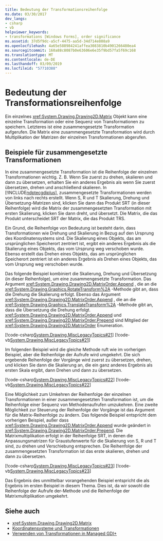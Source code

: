 ```yaml
---
title: Bedeutung der Transformationsreihenfolge
ms.date: 03/30/2017
dev_langs:
- csharp
- vb
helpviewer_keywords:
- transformations [Windows Forms], order significance
ms.assetid: 37d5f9dc-a5cf-4475-aa5d-34d714e808a9
ms.openlocfilehash: 4a65e588984241affea3083810b4901266480ea4
ms.sourcegitcommit: 160a88c8087b0e63606e6e35f9bd57fa5f69c168
ms.translationtype: MT
ms.contentlocale: de-DE
ms.lasthandoff: 03/09/2019
ms.locfileid: "57710388"
---
```

# <a name="why-transformation-order-is-significant"></a>Bedeutung der Transformationsreihenfolge
Ein einzelnes <xref:System.Drawing.Drawing2D.Matrix> Objekt kann eine einzelne Transformation oder eine Sequenz von Transformationen zu speichern. Letzteres ist eine zusammengesetzte Transformation aufgerufen. Die Matrix eine zusammengesetzte Transformation wird durch Multiplikation der Matrizen der einzelnen Transformationen abgerufen.  
  
## <a name="composite-transform-examples"></a>Beispiele für zusammengesetzte Transformationen  
 In eine zusammengesetzte Transformation ist die Reihenfolge der einzelnen Transformationen wichtig. Z. B. Wenn Sie zuerst zu drehen, skalieren und dann zu übersetzen, erhalten Sie ein anderes Ergebnis als wenn Sie zuerst übersetzen, drehen und anschließend skalieren. In [!INCLUDE[ndptecgdiplus](../../../../includes/ndptecgdiplus-md.md)], zusammengesetzte Transformationen werden von links nach rechts erstellt. Wenn S, R und T Skalierung, Drehung und Übersetzung-Matrizen sind, klicken Sie dann das Produkt SRT (in dieser Reihenfolge) wird die Matrix der zusammengesetzten Transformation mit ersten Skalierung, klicken Sie dann dreht, und übersetzt. Die Matrix, die das Produkt unterscheidet SRT der Matrix, die das Produkt TRS.  
  
 Ein Grund, die Reihenfolge von Bedeutung ist besteht darin, dass Transformationen wie Drehung und Skalierung in Bezug auf den Ursprung des Koordinatensystems sind. Die Skalierung eines Objekts, das am ursprünglichen Speicherort zentriert ist, ergibt ein anderes Ergebnis als die Skalierung eines Objekts, das vom Ursprung weg verschoben wurde. Ebenso erstellt das Drehen eines Objekts, das am ursprünglichen Speicherort zentriert ist ein anderes Ergebnis als Drehen eines Objekts, das vom Ursprung weg verschoben wurde.  
  
 Das folgende Beispiel kombiniert die Skalierung, Drehung und Übersetzung (in dieser Reihenfolge), um eine zusammengesetzte Transformation. Das Argument <xref:System.Drawing.Drawing2D.MatrixOrder.Append> , die an die <xref:System.Drawing.Graphics.RotateTransform%2A> -Methode gibt an, dass die Drehung die Skalierung erfolgt. Ebenso das Argument <xref:System.Drawing.Drawing2D.MatrixOrder.Append> , die an die <xref:System.Drawing.Graphics.TranslateTransform%2A> -Methode gibt an, dass die Übersetzung die Drehung erfolgt. <xref:System.Drawing.Drawing2D.MatrixOrder.Append> und <xref:System.Drawing.Drawing2D.MatrixOrder.Prepend> sind Mitglied der <xref:System.Drawing.Drawing2D.MatrixOrder> Enumeration.  
  
 [!code-csharp[System.Drawing.MiscLegacyTopics#21](~/samples/snippets/csharp/VS_Snippets_Winforms/System.Drawing.MiscLegacyTopics/CS/Class1.cs#21)]
 [!code-vb[System.Drawing.MiscLegacyTopics#21](~/samples/snippets/visualbasic/VS_Snippets_Winforms/System.Drawing.MiscLegacyTopics/VB/Class1.vb#21)]  
  
 Im folgenden Beispiel wird die gleiche Methode ruft wie im vorherigen Beispiel, aber die Reihenfolge der Aufrufe wird umgekehrt. Die sich ergebende Reihenfolge der Vorgänge wird zuerst zu übersetzen, drehen, und klicken Sie dann die Skalierung an, die ein ganz anderes Ergebnis als ersten Skala ergibt, dann Drehen und dann zu übersetzen.  
  
 [!code-csharp[System.Drawing.MiscLegacyTopics#22](~/samples/snippets/csharp/VS_Snippets_Winforms/System.Drawing.MiscLegacyTopics/CS/Class1.cs#22)]
 [!code-vb[System.Drawing.MiscLegacyTopics#22](~/samples/snippets/visualbasic/VS_Snippets_Winforms/System.Drawing.MiscLegacyTopics/VB/Class1.vb#22)]  
  
 Eine Möglichkeit zum Umkehren der Reihenfolge der einzelnen Transformationen in einer zusammengesetzten Transformation ist, um die Reihenfolge einer Sequenz von Methodenaufrufen umzukehren. Eine zweite Möglichkeit zur Steuerung der Reihenfolge der Vorgänge ist das Argument für die Matrix-Reihenfolge zu ändern. Das folgende Beispiel entspricht dem vorherigen Beispiel, außer dass <xref:System.Drawing.Drawing2D.MatrixOrder.Append> wurde geändert in <xref:System.Drawing.Drawing2D.MatrixOrder.Prepend>. Die Matrixmultiplikation erfolgt in der Reihenfolge SRT, in denen die Anpassungsmatrizen für Graustufenwerte für die Skalierung von S, R und T sind, zu drehen und Verschiebung entsprechen. Die Reihenfolge der zusammengesetzten Transformation ist das erste skalieren, drehen und dann zu übersetzen.  
  
 [!code-csharp[System.Drawing.MiscLegacyTopics#23](~/samples/snippets/csharp/VS_Snippets_Winforms/System.Drawing.MiscLegacyTopics/CS/Class1.cs#23)]
 [!code-vb[System.Drawing.MiscLegacyTopics#23](~/samples/snippets/visualbasic/VS_Snippets_Winforms/System.Drawing.MiscLegacyTopics/VB/Class1.vb#23)]  
  
 Das Ergebnis des unmittelbar vorangehenden Beispiel entspricht die als Ergebnis im ersten Beispiel in diesem Thema. Dies ist, da wir sowohl die Reihenfolge der Aufrufe der-Methode und die Reihenfolge der Matrixmultiplikation umgekehrt.  
  
## <a name="see-also"></a>Siehe auch

- <xref:System.Drawing.Drawing2D.Matrix>
- [Koordinatensysteme und Transformationen](coordinate-systems-and-transformations.md)
- [Verwenden von Transformationen in Managed GDI+](using-transformations-in-managed-gdi.md)
